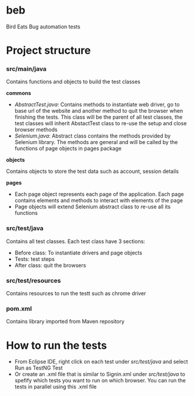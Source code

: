 # beb
Bird Eats Bug automation tests

# Project structure

### src/main/java

Contains functions and objects to build the test classes

**commons**

- _AbstractTest.java_: Contains methods to instantiate web driver, go to base url of the website and another method to quit the browser when finishing the tests. 
This class will be the parent of all test classes, the test classes will inherit AbstactTest class to re-use the setup and close browser methods
- _Selenium.java_: Abstract class contains the methods provided by Selenium library. The methods are general and will be called by the functions of page objects in pages package

**objects**

Contains objects to store the test data such as account, session details

**pages**

- Each page object represents each page of the application. Each page contains elements and methods to interact with elements of the page
- Page objects will extend Selenium abstract class to re-use all its functions

### src/test/java

Contains all test classes. Each test class have 3 sections:
 - Before class: To instantiate drivers and page objects
 - Tests: test steps
 - After class: quit the browsers

### src/test/resources

Contains resources to run the testt such as chrome driver

### pom.xml

Contains library imported from Maven repository

# How to run the tests

- From Eclipse IDE, right click on each test under _src/test/java_ and select Run as TestNG Test
- Or create an .xml file that is similar to Signin.xml under _src/test/java_ to spefify which tests you want to run on which browser. You can run the tests in parallel using this .xml file
